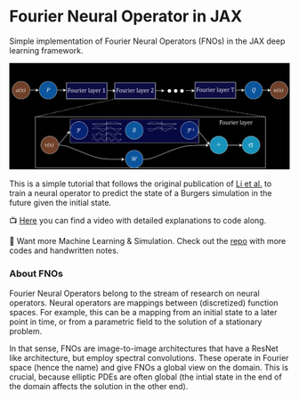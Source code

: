 # Fourier Neural Operator in JAX
Simple implementation of Fourier Neural Operators (FNOs) in the JAX deep learning framework.

![](fno-schematic.png)

This is a simple tutorial that follows the original publication of [Li et
al.](https://arxiv.org/abs/2010.08895) to train a neural operator to predict the
state of a Burgers simulation in the future given the initial state.

📺 [Here](https://youtu.be/74uwQsBTIVo) you can find a video with detailed explanations to code along.

💽 Want more Machine Learning & Simulation. Check out the
[repo](https://github.com/Ceyron/machine-learning-and-simulation) with more codes and handwritten notes.

### About FNOs

Fourier Neural Operators belong to the stream of research on neural operators.
Neural operators are mappings between (discretized) function spaces. For
example, this can be a mapping from an initial state to a later point in time,
or from a parametric field to the solution of a stationary problem.

In that sense, FNOs are image-to-image architectures that have a ResNet like
architecture, but employ spectral convolutions. These operate in Fourier space
(hence the name) and give FNOs a global view on the domain. This is crucial,
because elliptic PDEs are often global (the intial state in the end of the
domain affects the solution in the other end).